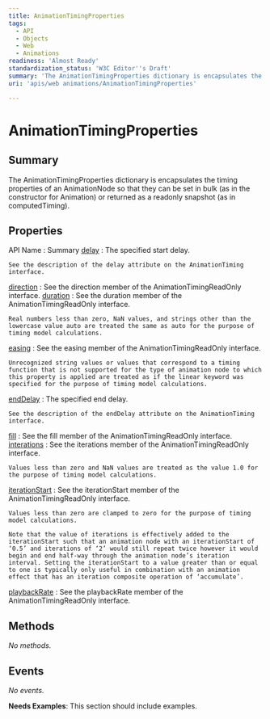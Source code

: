 ```yaml
---
title: AnimationTimingProperties
tags:
  - API
  - Objects
  - Web
  - Animations
readiness: 'Almost Ready'
standardization_status: 'W3C Editor''s Draft'
summary: 'The AnimationTimingProperties dictionary is encapsulates the timing properties of an AnimationNode so that they can be set in bulk (as in the constructor for Animation) or returned as a readonly snapshot (as in computedTiming).'
uri: 'apis/web animations/AnimationTimingProperties'

---
```

# AnimationTimingProperties

## Summary

The AnimationTimingProperties dictionary is encapsulates the timing properties of an AnimationNode so that they can be set in bulk (as in the constructor for Animation) or returned as a readonly snapshot (as in computedTiming).

## Properties

API Name
:   Summary
[delay](/apis/web_animations/AnimationTimingProperties/delay)
:   The specified start delay.

    See the description of the delay attribute on the AnimationTiming interface.

[direction](/apis/web_animations/AnimationTimingProperties/direction)
:   See the direction member of the AnimationTimingReadOnly interface.
[duration](/apis/web_animations/AnimationTimingProperties/duration)
:   See the duration member of the AnimationTimingReadOnly interface.

    Real numbers less than zero, NaN values, and strings other than the lowercase value auto are treated the same as auto for the purpose of timing model calculations.

[easing](/apis/web_animations/AnimationTimingProperties/easing)
:   See the easing member of the AnimationTimingReadOnly interface.

    Unrecognized string values or values that correspond to a timing function that is not supported for the type of animation node to which this property is applied are treated as if the linear keyword was specified for the purpose of timing model calculations.

[endDelay](/apis/web_animations/AnimationTimingProperties/endDelay)
:   The specified end delay.

    See the description of the endDelay attribute on the AnimationTiming interface.

[fill](/apis/web_animations/AnimationTimingProperties/fill)
:   See the fill member of the AnimationTimingReadOnly interface.
[interations](/apis/web_animations/AnimationTimingProperties/interations)
:   See the iterations member of the AnimationTimingReadOnly interface.

    Values less than zero and NaN values are treated as the value 1.0 for the purpose of timing model calculations.

[iterationStart](/apis/web_animations/AnimationTimingProperties/iterationStart)
:   See the iterationStart member of the AnimationTimingReadOnly interface.

    Values less than zero are clamped to zero for the purpose of timing model calculations.

    Note that the value of iterations is effectively added to the iterationStart such that an animation node with an iterationStart of ‘0.5’ and iterations of ‘2’ would still repeat twice however it would begin and end half-way through the animation node’s iteration interval. Setting the iterationStart to a value greater than or equal to one is typically only useful in combination with an animation effect that has an iteration composite operation of ‘accumulate’.

[playbackRate](/apis/web_animations/AnimationTimingProperties/playbackRate)
:   See the playbackRate member of the AnimationTimingReadOnly interface.

## Methods

*No methods.*

## Events

*No events.*

**Needs Examples**: This section should include examples.

